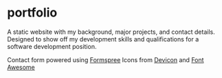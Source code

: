 # portfolio
A static website with my background, major projects, and contact details. Designed to show off my development skills and qualifications for a software development position.

Contact form powered using [Formspree](formspree.io)
Icons from [Devicon](https://devicon.dev/) and [Font Awesome](https://fontawesome.com/)